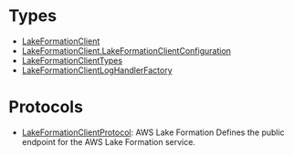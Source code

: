 # Types

  - [LakeFormationClient](/aws-sdk-swift/reference/0.x/AWSLakeFormation/LakeFormationClient)
  - [LakeFormationClient.LakeFormationClientConfiguration](/aws-sdk-swift/reference/0.x/AWSLakeFormation/LakeFormationClient_LakeFormationClientConfiguration)
  - [LakeFormationClientTypes](/aws-sdk-swift/reference/0.x/AWSLakeFormation/LakeFormationClientTypes)
  - [LakeFormationClientLogHandlerFactory](/aws-sdk-swift/reference/0.x/AWSLakeFormation/LakeFormationClientLogHandlerFactory)

# Protocols

  - [LakeFormationClientProtocol](/aws-sdk-swift/reference/0.x/AWSLakeFormation/LakeFormationClientProtocol):
    AWS Lake Formation Defines the public endpoint for the AWS Lake Formation service.
